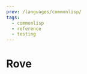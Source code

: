 ```yaml
---
prev: /languages/commonlisp/
tags:
  - commonlisp
  - reference
  - testing
---
```


# Rove

<!--
TODO: Finish this reference
TODO: Add tutorial and link to it
TODO: Add any recipes and link to them
-->
